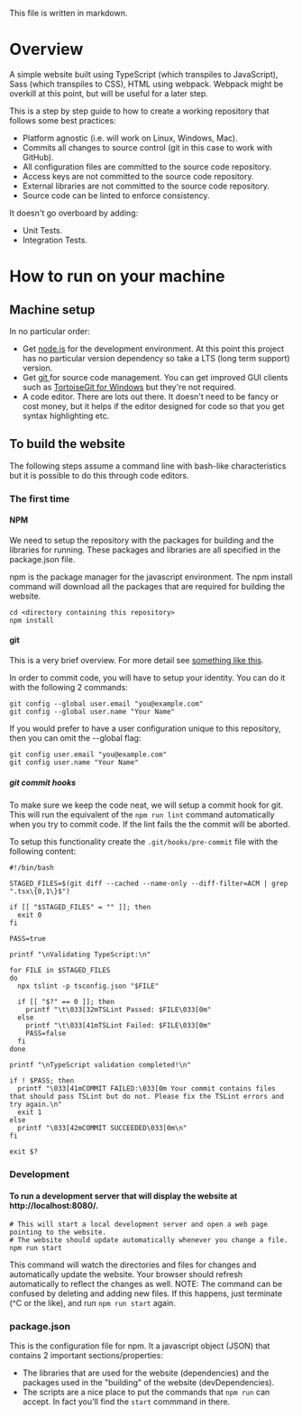 This file is written in markdown.

# Overview

A simple website built using TypeScript (which transpiles to JavaScript), Sass (which transpiles to CSS), HTML using webpack. Webpack might be overkill at this point, but will be useful for a later step.

This is a step by step guide to how to create a working repository that follows some best practices:
* Platform agnostic (i.e. will work on Linux, Windows, Mac).
* Commits all changes to source control (git in this case to work with GitHub).
* All configuration files are committed to the source code repository.
* Access keys are not committed to the source code repository.
* External libraries are not committed to the source code repository.
* Source code can be linted to enforce consistency.

It doesn't go overboard by adding:
* Unit Tests.
* Integration Tests.

# How to run on your machine

## Machine setup

In no particular order:

* Get [node.js](https://nodejs.org) for the development environment. At this point this project has no particular version dependency so take a LTS (long term support) version.
* Get [git ](https://git-scm.com/) for source code management. You can get improved GUI clients such as [TortoiseGit for Windows](https://tortoisegit.org/) but they're not required.
* A code editor. There are lots out there. It doesn't need to be fancy or cost money, but it helps if the editor designed for code so that you get syntax highlighting etc.


## To build the website

The following steps assume a command line with bash-like characteristics but it is possible to do this through code editors.


### The first time
#### NPM
We need to setup the repository with the packages for building and the libraries for running. These packages and libraries are all specified in the package.json file.

npm is the package manager for the javascript environment. The npm install command will download all the packages that are required for building the website.

```
cd <directory containing this repository>
npm install
```

#### git

This is a very brief overview. For more detail see [something like this](https://git-scm.com/book/eo/v1/Ekkomenci-First-Time-Git-Setup).

In order to commit code, you will have to setup your identity. You can do it with the following 2 commands:

```
git config --global user.email "you@example.com"
git config --global user.name "Your Name"
```

If you would prefer to have a user configuration unique to this repository, then you can omit the --global flag:
```
git config user.email "you@example.com"
git config user.name "Your Name"
```

##### git commit hooks

To make sure we keep the code neat, we will setup a commit hook for git. This will run the equivalent of the `npm run lint` command automatically when you try to commit code. If the lint fails the the commit will be aborted.

To setup this functionality create the `.git/hooks/pre-commit` file with the following content:
```
#!/bin/bash

STAGED_FILES=$(git diff --cached --name-only --diff-filter=ACM | grep ".tsx\{0,1\}$")

if [[ "$STAGED_FILES" = "" ]]; then
  exit 0
fi

PASS=true

printf "\nValidating TypeScript:\n"

for FILE in $STAGED_FILES
do
  npx tslint -p tsconfig.json "$FILE"

  if [[ "$?" == 0 ]]; then
    printf "\t\033[32mTSLint Passed: $FILE\033[0m"
  else
    printf "\t\033[41mTSLint Failed: $FILE\033[0m"
    PASS=false
  fi
done

printf "\nTypeScript validation completed!\n"

if ! $PASS; then
  printf "\033[41mCOMMIT FAILED:\033[0m Your commit contains files that should pass TSLint but do not. Please fix the TSLint errors and try again.\n"
  exit 1
else
  printf "\033[42mCOMMIT SUCCEEDED\033[0m\n"
fi

exit $?
```


### Development

#### To run a development server that will display the website at http://localhost:8080/.


```
# This will start a local development server and open a web page pointing to the website.
# The website should update automatically whenever you change a file.
npm run start
```

This command will watch the directories and files for changes and automatically update the website. Your browser should refresh automatically to reflect the changes as well. NOTE: The command can be confused by deleting and adding new files. If this happens, just terminate (^C or the like), and run `npm run start` again.

### package.json

This is the configuration file for npm. It a javascript object (JSON) that contains 2 important sections/properties:
* The libraries that are used for the website (dependencies) and the packages used in the "building" of the website (devDependencies).
* The scripts are a nice place to put the commands that `npm run` can accept. In fact you'll find the `start` commmand in there.